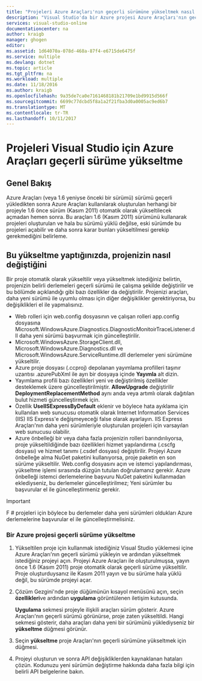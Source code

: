 ```yaml
---
title: "Projeleri Azure Araçları'nın geçerli sürümüne yükseltmek nasıl | Microsoft Docs"
description: "Visual Studio'da bir Azure projesi Azure Araçları'nın geçerli sürümüne yükseltmeyi öğrenin"
services: visual-studio-online
documentationcenter: na
author: kraigb
manager: ghogen
editor: 
ms.assetid: 1d64070a-078d-468a-87f4-e6715de6475f
ms.service: multiple
ms.devlang: dotnet
ms.topic: article
ms.tgt_pltfrm: na
ms.workload: multiple
ms.date: 11/18/2016
ms.author: kraigb
ms.openlocfilehash: 9a35de7ca0e7161468181b21709e1bd9915d566f
ms.sourcegitcommit: 6699c77dcbd5f8a1a2f21fba3d0a0005ac9ed6b7
ms.translationtype: MT
ms.contentlocale: tr-TR
ms.lasthandoff: 10/11/2017
---
```

# <a name="how-to-upgrade-projects-to-the-current-version-of-the-azure-tools-for-visual-studio"></a>Projeleri Visual Studio için Azure Araçları geçerli sürüme yükseltme
## <a name="overview"></a>Genel Bakış
Azure Araçları (veya 1.6 yeniyse önceki bir sürümü) sürümü geçerli yükledikten sonra Azure Araçları kullanılarak oluşturulan herhangi bir projeyle 1.6 önce sürüm (Kasım 2011) otomatik olarak yükseltilecek açmadan hemen sonra. Bu araçları 1.6 (Kasım 2011) sürümünü kullanarak projeleri oluşturulan ve hala bu sürümü yüklü değilse, eski sürümde bu projeleri açabilir ve daha sonra karar bunları yükseltilmesi gerekip gerekmediğini belirleme.

## <a name="how-your-project-changes-when-you-upgrade-it"></a>Bu yükseltme yaptığınızda, projenizin nasıl değiştiğini
Bir proje otomatik olarak yükseltilir veya yükseltmek istediğiniz belirtin, projenizin belirli derlemeleri geçerli sürümü ile çalışma şekilde değiştirilir ve bu bölümde açıklandığı gibi bazı özellikler da değiştirilir. Projenizi araçları, daha yeni sürümü ile uyumlu olması için diğer değişiklikler gerektiriyorsa, bu değişiklikleri el ile yapmalısınız.

* Web rolleri için web.config dosyasının ve çalışan rolleri app.config dosyasına Microsoft.WindowsAzure.Diagnostics.DiagnosticMonitoirTraceListener.dll daha yeni sürümü başvurmak için güncelleştirilir.
* Microsoft.WindowsAzure.StorageClient.dll, Microsoft.WindowsAzure.Diagnostics.dll ve Microsoft.WindowsAzure.ServiceRuntime.dll derlemeler yeni sürümüne yükseltilir.
* Azure proje dosyası (.ccproj) depolanan yayımlama profilleri taşınır uzantısı .azurePubXml ile ayrı bir dosyaya içinde **Yayımla** alt dizin.
* Yayımlama profili bazı özellikleri yeni ve değiştirilmiş özellikler desteklemek üzere güncelleştirilmiştir. **AllowUpgrade** değiştirilir **DeploymentReplacementMethod** aynı anda veya artımlı olarak dağıtılan bulut hizmeti güncelleştirmek için.
* Özellik **UseIISExpressByDefault** eklenir ve böylece hata ayıklama için kullanılan web sunucusu otomatik olarak Internet Information Services (IIS) IIS Express'e değişmeyeceği false olarak ayarlayın. IIS Express Araçları'nın daha yeni sürümleriyle oluşturulan projeleri için varsayılan web sunucusu olabilir.
* Azure önbelleği bir veya daha fazla projenizin rolleri barındırılıyorsa, proje yükseltildiğinde bazı özellikleri hizmet yapılandırma (.cscfg dosyası) ve hizmet tanımı (.csdef dosyası) değiştirilir. Projeyi Azure önbelleğe alma NuGet paketini kullanıyorsa, proje paketin en son sürüme yükseltilir. Web.config dosyasını açın ve istemci yapılandırması, yükseltme işlemi sırasında düzgün tutulan doğrulamanız gerekir. Azure önbelleği istemci derlemelerine başvuru NuGet paketini kullanmadan eklediyseniz, bu derlemeler güncelleştirilmez; Yeni sürümler bu başvurular el ile güncelleştirmeniz gerekir.

> [!IMPORTANT]
> F # projeleri için böylece bu derlemeler daha yeni sürümleri oldukları Azure derlemelerine başvurular el ile güncelleştirmelisiniz.
> 
> 

### <a name="how-to-upgrade-an-azure-project-to-the-current-release"></a>Bir Azure projesi geçerli sürüme yükseltme
1. Yükseltilen proje için kullanmak istediğiniz Visual Studio yüklemesi içine Azure Araçları'nın geçerli sürümü yükleyin ve ardından yükseltmek istediğiniz projeyi açın. Projeyi Azure Araçları ile oluşturulmuşsa, yayın önce 1.6 (Kasım 2011) proje otomatik olarak geçerli sürüme yükseltilir. Proje oluşturduysanız ile Kasım 2011 yayın ve bu sürüme hala yüklü değil, bu sürümde projeyi açar.
2. Çözüm Gezgini'nde proje düğümünün kısayol menüsünü açın, seçin **özellikleri**ve ardından **uygulama** görüntülenen iletişim kutusunda.
   
    **Uygulama** sekmesi projeyle ilişkili araçları sürüm gösterir. Azure Araçları'nın geçerli sürümü görünürse, proje zaten yükseltildi. Hangi sekmesi gösterir, daha araçları daha yeni bir sürümünü yüklediyseniz bir **yükseltme** düğmesi görünür.
3. Seçin **yükseltme** proje Araçları'nın geçerli sürümüne yükseltmek için düğmesi.
4. Projeyi oluşturun ve sonra API değişikliklerden kaynaklanan hataları çözün. Kodunuzu yeni sürümün değiştirme hakkında daha fazla bilgi için belirli API belgelerine bakın.

